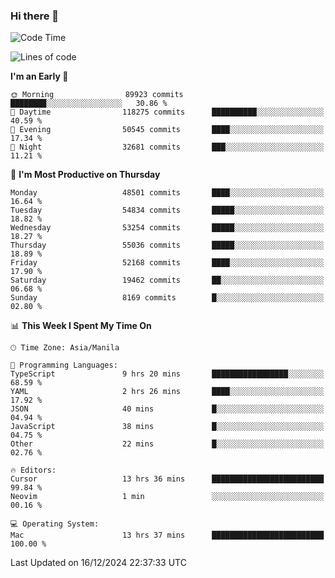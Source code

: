 ### Hi there 👋

<!--START_SECTION:waka-->
![Code Time](http://img.shields.io/badge/Code%20Time-5%2C747%20hrs%2050%20mins-blue)

![Lines of code](https://img.shields.io/badge/From%20Hello%20World%20I%27ve%20Written-114.5%20million%20lines%20of%20code-blue)

**I'm an Early 🐤** 

```text
🌞 Morning                89923 commits       ████████░░░░░░░░░░░░░░░░░   30.86 % 
🌆 Daytime                118275 commits      ██████████░░░░░░░░░░░░░░░   40.59 % 
🌃 Evening                50545 commits       ████░░░░░░░░░░░░░░░░░░░░░   17.34 % 
🌙 Night                  32681 commits       ███░░░░░░░░░░░░░░░░░░░░░░   11.21 % 
```
📅 **I'm Most Productive on Thursday** 

```text
Monday                   48501 commits       ████░░░░░░░░░░░░░░░░░░░░░   16.64 % 
Tuesday                  54834 commits       █████░░░░░░░░░░░░░░░░░░░░   18.82 % 
Wednesday                53254 commits       █████░░░░░░░░░░░░░░░░░░░░   18.27 % 
Thursday                 55036 commits       █████░░░░░░░░░░░░░░░░░░░░   18.89 % 
Friday                   52168 commits       ████░░░░░░░░░░░░░░░░░░░░░   17.90 % 
Saturday                 19462 commits       ██░░░░░░░░░░░░░░░░░░░░░░░   06.68 % 
Sunday                   8169 commits        █░░░░░░░░░░░░░░░░░░░░░░░░   02.80 % 
```


📊 **This Week I Spent My Time On** 

```text
🕑︎ Time Zone: Asia/Manila

💬 Programming Languages: 
TypeScript               9 hrs 20 mins       █████████████████░░░░░░░░   68.59 % 
YAML                     2 hrs 26 mins       ████░░░░░░░░░░░░░░░░░░░░░   17.92 % 
JSON                     40 mins             █░░░░░░░░░░░░░░░░░░░░░░░░   04.94 % 
JavaScript               38 mins             █░░░░░░░░░░░░░░░░░░░░░░░░   04.75 % 
Other                    22 mins             █░░░░░░░░░░░░░░░░░░░░░░░░   02.76 % 

🔥 Editors: 
Cursor                   13 hrs 36 mins      █████████████████████████   99.84 % 
Neovim                   1 min               ░░░░░░░░░░░░░░░░░░░░░░░░░   00.16 % 

💻 Operating System: 
Mac                      13 hrs 37 mins      █████████████████████████   100.00 % 
```


 Last Updated on 16/12/2024 22:37:33 UTC
<!--END_SECTION:waka-->


<!--
**rad182/rad182** is a ✨ _special_ ✨ repository because its `README.md` (this file) appears on your GitHub profile.

Here are some ideas to get you started:

- 🔭 I’m currently working on ...
- 🌱 I’m currently learning ...
- 👯 I’m looking to collaborate on ...
- 🤔 I’m looking for help with ...
- 💬 Ask me about ...
- 📫 How to reach me: ...
- 😄 Pronouns: ...
- ⚡ Fun fact: ...
-->
